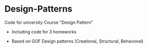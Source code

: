 # Design-Patterns
Code for university Course "Design Pattern"

- Including code for 3 homeworks

- Based on GOF Design patterns (Creational, Structural, Behavioral)
